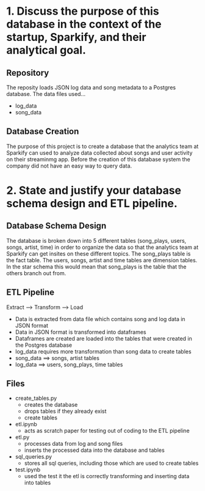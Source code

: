 # 1. Discuss the purpose of this database in the context of the startup, Sparkify, and their analytical goal.

## Repository
The reposity loads JSON log data and song metadata to a Postgres database. 
The data files used...
* log_data
* song_data

## Database Creation
The purpose of this project is to create a database that the analytics team at Sparkify can used to analyze
data collected about songs and user activity on their streaminmg app. Before the creation of this database
system the company did not have an easy way to query data.


# 2. State and justify your database schema design and ETL pipeline.

## Database Schema Design
The database is broken down into 5 different tables (song_plays, users, songs, artist, time) in order 
to organize the data so that the analytics team at Sparkify can get insites on these different topics.
The song_plays table is the fact table. The users, songs, artist and time tables are dimension tables. 
In the star schema this would mean that song_plays is the table that the others branch out from.

## ETL Pipeline
Extract --> Transform --> Load
* Data is extracted from data file which contains song and log data in JSON format
* Data in JSON format is transformed into dataframes 
* Dataframes are created are loaded into the tables that were created in the Postgres database
* log_data requires more transformation than song data to create tables
* song_data ==> songs, artist tables
* log_data ==> users, song_plays, time tables

## Files
 * create_tables.py
     * creates the database
     * drops tables if they already exist
     * create tables
 * etl.ipynb
     * acts as scratch paper for testing out of coding to the ETL pipeline
 * etl.py
     * processes data from log and song files
     * inserts the processed data into the database and tables
 * sql_queries.py
    * stores all sql queries, including those which are used to create tables
 * test.ipynb
    * used the test it the etl is correctly transforming and inserting data into tables

